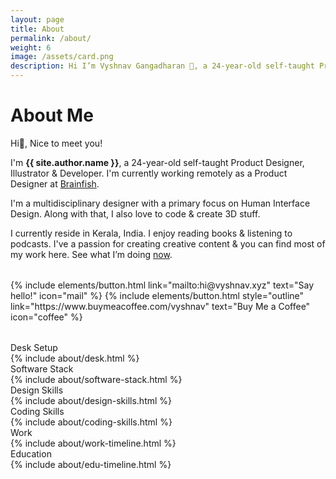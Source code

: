 ```yaml
---
layout: page
title: About
permalink: /about/
weight: 6
image: /assets/card.png
description: Hi I’m Vyshnav Gangadharan 👋, a 24-year-old self-taught Product Designer, Illustrator & Developer. I'm currently working remotely as a Product Designer at Brainfish
---
```


# About Me
Hi👋, Nice to meet you!

I'm **{{ site.author.name }}**, a 24-year-old self-taught Product Designer, Illustrator & Developer. I'm currently working remotely as a Product Designer at [Brainfish](https://brainfi.sh/).

I'm a multidisciplinary designer with a primary focus on Human Interface Design. Along with that, I also love to code & create 3D stuff.

I currently reside in Kerala, India. I enjoy reading books & listening to podcasts. I've a passion for creating creative content & you can find most of my work here. See what I’m doing [now](/now).

<p class="text-center" style="margin-bottom: 2rem; margin-top: 2rem;">
{% include elements/button.html link="mailto:hi@vyshnav.xyz" text="Say hello!" icon="mail" %}
{% include elements/button.html style="outline" link="https://www.buymeacoffee.com/vyshnav" text="Buy Me a Coffee" icon="coffee" %}
</p>

<div class="about-sec-h text-mute">Desk Setup</div>
{% include about/desk.html %}

<div class="about-sec-h text-mute">Software Stack</div>

<div>
{% include about/software-stack.html %}
</div>

<div class="about-sec-h text-mute">Design Skills</div>

<div>
{% include about/design-skills.html %}
</div>

<div class="about-sec-h text-mute">Coding Skills</div>

<div>
{% include about/coding-skills.html %}
</div>

<div class="about-sec-h text-mute">Work</div>
<div class="row">
    {% include about/work-timeline.html %}
</div>

<div class="about-sec-h text-mute">Education</div>
<div class="row">
    {% include about/edu-timeline.html %}
</div>
